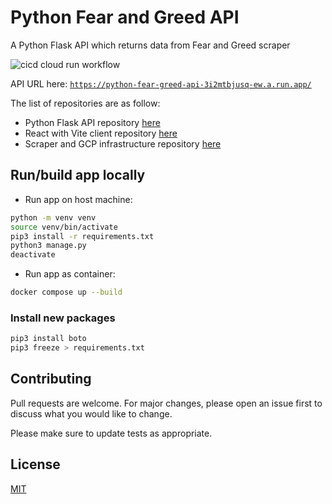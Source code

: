 # Python Fear and Greed API

A Python Flask API which returns data from Fear and Greed scraper

![cicd cloud run workflow](https://github.com/MatthewCYLau/python-fear-greed-api/actions/workflows/cicd-cloud-run.yaml/badge.svg)

API URL here: [`https://python-fear-greed-api-3i2mtbjusq-ew.a.run.app/`](https://python-fear-greed-api-3i2mtbjusq-ew.a.run.app/)

The list of repositories are as follow:

- Python Flask API repository [here](https://github.com/MatthewCYLau/python-fear-greed-api)
- React with Vite client repository [here](https://github.com/MatthewCYLau/python-fear-greed-client)
- Scraper and GCP infrastructure repository [here](https://github.com/MatthewCYLau/python-fear-greed-scraper)

## Run/build app locally

- Run app on host machine:

```bash
python -m venv venv
source venv/bin/activate
pip3 install -r requirements.txt
python3 manage.py
deactivate
```

- Run app as container:

```bash
docker compose up --build
```

### Install new packages

```bash
pip3 install boto
pip3 freeze > requirements.txt
```

## Contributing

Pull requests are welcome. For major changes, please open an issue first
to discuss what you would like to change.

Please make sure to update tests as appropriate.

## License

[MIT](https://choosealicense.com/licenses/mit/)
